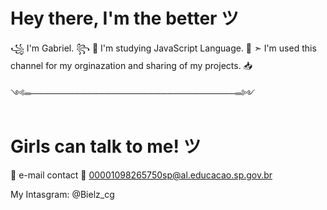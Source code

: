 # Hey there, I'm the better ツ

꧁ I'm Gabriel. ꧂
👾 I'm studying JavaScript Language. 👾
➣ I'm used this channel for my orginazation and sharing of my projects. 📥

༺═─────────────────────────────────═༻

# Girls can talk to me! ツ

💬 e-mail contact 💬
00001098265750sp@al.educacao.sp.gov.br

My Intasgram:
@Bielz_cg
